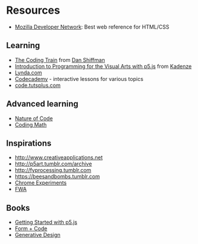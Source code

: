 # Resources

- [Mozilla Developer Network](https://developer.mozilla.org): Best web reference for HTML/CSS



## Learning

- [The Coding Train](https://www.youtube.com/user/shiffman/playlists) from [Dan Shiffman](http://shiffman.net)
- [Introduction to Programming for the Visual Arts with p5.js](https://www.kadenze.com/courses/introduction-to-programming-for-the-visual-arts-with-p5-js-vi) from [Kadenze](https://www.kadenze.com)
- [Lynda.com](http://lynda.com)
- [Codecademy](https://www.codecademy.com) - interactive lessons for various topics
- [code.tutsplus.com](http://code.tutsplus.com/)

## Advanced learning
- [Nature of Code](http://natureofcode.com)
- [Coding Math](http://codingmath.com)



## Inspirations
- http://www.creativeapplications.net
- http://p5art.tumblr.com/archive
- http://fyprocessing.tumblr.com
- https://beesandbombs.tumblr.com
- [Chrome Experiments](https://www.chromeexperiments.com)
- [FWA](https://thefwa.com)


## Books
- [Getting Started with p5.js](https://www.amazon.com/Getting-Started-p5-js-Interactive-JavaScript/dp/1457186772/ref=sr_1_1?ie=UTF8&qid=1504201611&sr=8-1&keywords=p5js)
- [Form + Code](https://www.amazon.com/Form-Code-Design-Architecture-Briefs/dp/1568989377/ref=sr_1_1?s=books&ie=UTF8&qid=1504201696&sr=1-1&keywords=form+and+code)
- [Generative Design](https://www.amazon.com/Generative-Design-Visualize-Program-Processing/dp/1616890770/ref=sr_1_1?ie=UTF8&qid=1504201675&sr=8-1&keywords=generative+design)
